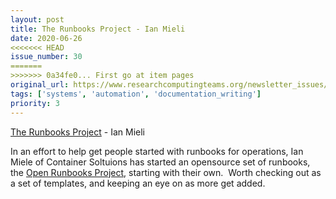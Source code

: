 ```yaml
---
layout: post
title: The Runbooks Project - Ian Mieli
date: 2020-06-26
<<<<<<< HEAD
issue_number: 30
=======
>>>>>>> 0a34fe0... First go at item pages
original_url: https://www.researchcomputingteams.org/newsletter_issues/0030
tags: ['systems', 'automation', 'documentation_writing']
priority: 3
---
```


<!-- markdownlint-disable MD033 -->
<!-- markdownlint-disable MD041 -->
<!-- markdownlint-disable MD049 -->

[The Runbooks Project](https://zwischenzugs.com/2020/06/25/the-runbooks-project/) - Ian Mieli

In an effort to help get people started with runbooks for operations, Ian Miele of Container Soltuions has started an opensource set of runbooks, the [Open Runbooks Project](https://containersolutions.github.io/runbooks/), starting with their own.  Worth checking out as a set of templates, and keeping an eye on as more get added.
